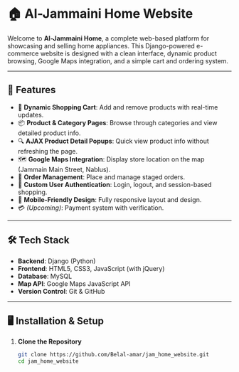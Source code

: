 # 🏠 Al-Jammaini Home Website

Welcome to **Al-Jammaini Home**, a complete web-based platform for showcasing and selling home appliances. This Django-powered e-commerce website is designed with a clean interface, dynamic product browsing, Google Maps integration, and a simple cart and ordering system.



---

## 🚀 Features

- 🛒 **Dynamic Shopping Cart**: Add and remove products with real-time updates.
- 📦 **Product & Category Pages**: Browse through categories and view detailed product info.
- 🔍 **AJAX Product Detail Popups**: Quick view product info without refreshing the page.
- 🗺️ **Google Maps Integration**: Display store location on the map (Jammain Main Street, Nablus).
- 🧾 **Order Management**: Place and manage staged orders.
- 🔐 **Custom User Authentication**: Login, logout, and session-based shopping.
- 📱 **Mobile-Friendly Design**: Fully responsive layout and design.
- 💳 *(Upcoming)*: Payment system with verification.

---

## 🛠️ Tech Stack

- **Backend**: Django (Python)
- **Frontend**: HTML5, CSS3, JavaScript (with jQuery)
- **Database**: MySQL
- **Map API**: Google Maps JavaScript API
- **Version Control**: Git & GitHub

---

## 🖥️ Installation & Setup

1. **Clone the Repository**
   ```bash
   git clone https://github.com/Belal-amar/jam_home_website.git
   cd jam_home_website
